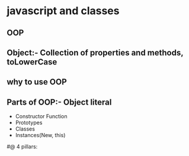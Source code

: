 # javascript and classes

## OOP

## Object:- Collection of properties and  methods, toLowerCase

## why to use OOP

## Parts of OOP:- Object literal

- Constructor Function
- Prototypes
- Classes
- Instances(New, this)


#@ 4 pillars:  